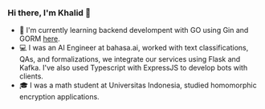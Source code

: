 ### Hi there, I'm Khalid 👋

<!--
**khalidm31415/khalidm31415** is a ✨ _special_ ✨ repository because its `README.md` (this file) appears on your GitHub profile.

Here are some ideas to get you started:

- 🔭 I’m currently working on ...
- 🌱 I’m currently learning ...
- 👯 I’m looking to collaborate on ...
- 🤔 I’m looking for help with ...
- 💬 Ask me about ...
- 📫 How to reach me: ...
- 😄 Pronouns: ...
- ⚡ Fun fact: ...
-->
- 📝 I'm currently learning backend develompent with GO using Gin and GORM [here](https://github.com/khalidm31415/gin-twitter).
- 💻 I was an AI Engineer at bahasa.ai, worked with text classifications, QAs, and formalizations, we integrate our services using Flask and Kafka. I've also used Typescript with ExpressJS to develop bots with clients.
- 🎓 I was a math student at Universitas Indonesia, studied homomorphic encryption applications.
